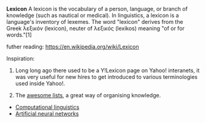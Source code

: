 **Lexicon**
A lexicon is the vocabulary of a person, language, or branch of knowledge (such as nautical or medical). In linguistics, a lexicon is a language's inventory of lexemes. The word "lexicon" derives from the Greek λεξικόν (lexicon), neuter of λεξικός (lexikos) meaning "of or for words."[1]

futher reading:
https://en.wikipedia.org/wiki/Lexicon


Inspiration:
1) Long long ago there used to be a Y!Lexicon page on Yahoo! interanets, it was very useful for new hires to get introduced to various terminologies used inside Yahoo!. 

2) The [awesome lists](https://github.com/sindresorhus/awesome), a great way of organising knowledge.


* [Computational linguistics](https://github.com/technopreneurG/lexicon-computational-linguistics)
* [Artificial neural networks](https://github.com/technopreneurG/lexicon-artificial-neural-network)
